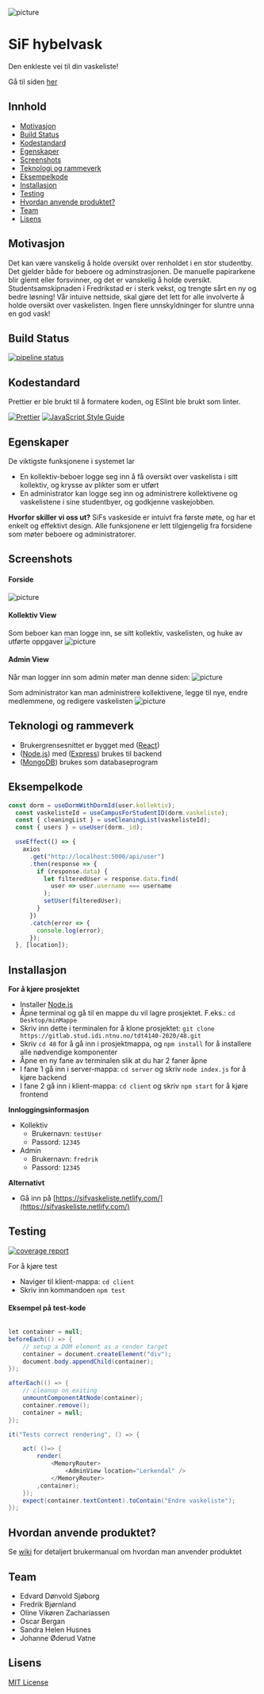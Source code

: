 ![picture](Screenshots/overskrift.jpg)
# SiF hybelvask

Den enkleste vei til din vaskeliste!

Gå til siden [her](https://sifvaskeliste.netlify.com/)

## Innhold
* [Motivasjon](#motivasjon)
* [Build Status](#build-status)
* [Kodestandard](#kodestandard)
* [Egenskaper](#egenskaper)
* [Screenshots](#screenshots)
* [Teknologi og rammeverk](#teknologi-og-rammeverk)
* [Eksempelkode](#eksempelkode)
* [Installasjon](#installasjon)
* [Testing](#testing)
* [Hvordan anvende produktet?](#hvordan-anvende-produktet)
* [Team](#team)
* [Lisens](#lisens)

## Motivasjon
Det kan være vanskelig å holde oversikt over renholdet i en stor studentby. Det gjelder både for beboere og adminstrasjonen. De manuelle papirarkene blir glemt eller forsvinner, og det er vanskelig å holde oversikt. Studentsamskipnaden i Fredrikstad er i sterk vekst, og trengte sårt en ny og bedre løsning! Vår intuive nettside, skal gjøre det lett for alle involverte å holde oversikt over vaskelisten. Ingen flere unnskyldninger for sluntre unna en god vask!


## Build Status

[![pipeline status](https://gitlab.stud.idi.ntnu.no/tdt4140-2020/48/badges/master/pipeline.svg)](https://gitlab.stud.idi.ntnu.no/tdt4140-2020/48/-/commits/master)

## Kodestandard
Prettier er ble brukt til å formatere koden, og ESlint ble brukt som linter.

[![Prettier](https://camo.githubusercontent.com/687a8ae8d15f9409617d2cc5a30292a884f6813a/68747470733a2f2f696d672e736869656c64732e696f2f62616467652f636f64655f7374796c652d70726574746965722d6666363962342e7376673f7374796c653d666c61742d737175617265)](https://github.com/prettier/prettier-vscode#badge)
[![JavaScript Style Guide](https://img.shields.io/badge/code_style-standard-brightgreen.svg)](https://standardjs.com)

## Egenskaper

De viktigste funksjonene i systemet lar
- En kollektiv-beboer logge seg inn å få oversikt over vaskelista i sitt kollektiv, og krysse av plikter som er utført
- En administrator kan logge seg inn og administrere kollektivene og vaskelistene i sine studentbyer, og godkjenne vaskejobben. 

**Hvorfor skiller vi oss ut?**
SiFs vaskeside er intuivt fra første møte, og har et enkelt og effektivt design. Alle funksjonene er lett tilgjengelig fra forsidene som møter beboere og administratorer.


## Screenshots
#### Forside
![picture](Screenshots/forside.JPG)

#### Kollektiv View
Som beboer kan man logge inn, se sitt kollektiv, vaskelisten, og huke av utførte oppgaver
![picture](Screenshots/kollektivView.JPG)

#### Admin View
Når man logger inn som admin møter man denne siden:
![picture](Screenshots/adminview.JPG)

Som administrator kan man administrere kollektivene, legge til nye, endre medlemmene, og redigere vaskelisten
![picture](Screenshots/adminFunksjoner.jpg)


## Teknologi og rammeverk
- Brukergrensesnittet er bygget med ([React](https://reactjs.org/))
- ([Node.js](https://nodejs.org/en/)) med ([Express](https://expressjs.com/)) brukes til backend
- ([MongoDB](https://www.mongodb.com/)) brukes som databaseprogram


## Eksempelkode

```javascript
const dorm = useDormWithDormId(user.kollektiv);
  const vaskelisteId = useCampusForStudentID(dorm.vaskeliste);
  const { cleaningList } = useCleaningList(vaskelisteId);
  const { users } = useUser(dorm._id);

  useEffect(() => {
    axios
      .get("http://localhost:5000/api/user")
      .then(response => {
        if (response.data) {
          let filteredUser = response.data.find(
            user => user.username === username
          );
          setUser(filteredUser);
        }
      })
      .catch(error => {
        console.log(error);
      });
  }, [location]);
```

## Installasjon
**For å kjøre prosjektet**
- Installer [Node.js](https://nodejs.org)
- Åpne terminal og gå til en mappe du vil lagre prosjektet. F.eks.: `cd Desktop/minMappe`
- Skriv inn dette i terminalen for å klone prosjektet: `git clone https://gitlab.stud.idi.ntnu.no/tdt4140-2020/48.git`
- Skriv `cd 48` for å gå inn i prosjektmappa, og `npm install` for å installere alle nødvendige komponenter
- Åpne en ny fane av terminalen slik at du har 2 faner åpne
- I fane 1 gå inn i server-mappa: `cd server` og skriv `node index.js` for å kjøre backend
- I fane 2 gå inn i klient-mappa: `cd client` og skriv `npm start` for å kjøre frontend

**Innloggingsinformasjon**
*  Kollektiv
   - Brukernavn: `testUser`
   - Passord: `12345`
*  Admin
   - Brukernavn: `fredrik`
   - Passord: `12345`


**Alternativt**
*  Gå inn på [https://sifvaskeliste.netlify.com/](https://sifvaskeliste.netlify.com/)

## Testing

[![coverage report](https://gitlab.stud.idi.ntnu.no/tdt4140-2020/48/badges/master/coverage.svg)](https://gitlab.stud.idi.ntnu.no/tdt4140-2020/48/-/commits/master)

For å kjøre test 
- Naviger til klient-mappa: `cd client`
- Skriv inn kommandoen `npm test`

#### Eksempel på test-kode

```java

let container = null;
beforeEach(() => {
    // setup a DOM element as a render target
    container = document.createElement("div");
    document.body.appendChild(container);
});

afterEach(() => {
    // cleanup on exiting
    unmountComponentAtNode(container);
    container.remove();
    container = null;
});

it("Tests correct rendering", () => {

    act( ()=> {
        render(
            <MemoryRouter>
                <AdminView location="Lerkendal" />
            </MemoryRouter>
        ,container);
    });
    expect(container.textContent).toContain("Endre vaskeliste");
});


```

## Hvordan anvende produktet?
Se [wiki](https://gitlab.stud.idi.ntnu.no/tdt4140-2020/48/-/wikis/Brukermanual) for detaljert brukermanual om hvordan man anvender produktet


## Team
- Edvard Dønvold Sjøborg
- Fredrik Bjørnland
- Oline Vikøren Zachariassen
- Oscar Bergan
- Sandra Helen Husnes
- Johanne Øderud Vatne


## Lisens
[MIT License](LICENSE)
